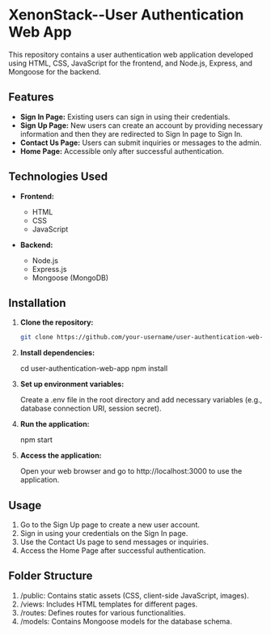 # XenonStack--User Authentication Web App

This repository contains a user authentication web application developed using HTML, CSS, JavaScript for the frontend, and Node.js, Express, and Mongoose for the backend.

## Features

- **Sign In Page:** Existing users can sign in using their credentials.
- **Sign Up Page:** New users can create an account by providing necessary information and then they are redirected to Sign In page to Sign In.
- **Contact Us Page:** Users can submit inquiries or messages to the admin.
- **Home Page:** Accessible only after successful authentication.

## Technologies Used

- **Frontend:**
  - HTML
  - CSS
  - JavaScript

- **Backend:**
  - Node.js
  - Express.js
  - Mongoose (MongoDB)

## Installation

1. **Clone the repository:**

   ```bash
   git clone https://github.com/your-username/user-authentication-web-app.git
   
2. **Install dependencies:**

   cd user-authentication-web-app
   npm install
   
3. **Set up environment variables:**

    Create a .env file in the root directory and add necessary variables 
    (e.g., database connection URI, session secret).

4. **Run the application:**
   
    npm start

5. **Access the application:**

    Open your web browser and go to http://localhost:3000 to use the 
    application.

## Usage

1. Go to the Sign Up page to create a new user account.
2. Sign in using your credentials on the Sign In page.
3. Use the Contact Us page to send messages or inquiries.
4. Access the Home Page after successful authentication.
   
## Folder Structure

1. /public: Contains static assets (CSS, client-side JavaScript, images).
2. /views: Includes HTML templates for different pages.
3. /routes: Defines routes for various functionalities.
4. /models: Contains Mongoose models for the database schema.
